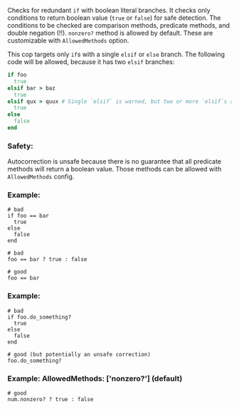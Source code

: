 Checks for redundant `if` with boolean literal branches.
It checks only conditions to return boolean value (`true` or `false`) for safe detection.
The conditions to be checked are comparison methods, predicate methods, and
double negation (!!).
`nonzero?` method is allowed by default.
These are customizable with `AllowedMethods` option.

This cop targets only `if`s with a single `elsif` or `else` branch. The following
code will be allowed, because it has two `elsif` branches:

```ruby
if foo
  true
elsif bar > baz
  true
elsif qux > quux # Single `elsif` is warned, but two or more `elsif`s are not.
  true
else
  false
end
```

### Safety:

Autocorrection is unsafe because there is no guarantee that all predicate methods
will return a boolean value. Those methods can be allowed with `AllowedMethods` config.

### Example:
    # bad
    if foo == bar
      true
    else
      false
    end

    # bad
    foo == bar ? true : false

    # good
    foo == bar

### Example:
    # bad
    if foo.do_something?
      true
    else
      false
    end

    # good (but potentially an unsafe correction)
    foo.do_something?

### Example: AllowedMethods: ['nonzero?'] (default)
    # good
    num.nonzero? ? true : false
